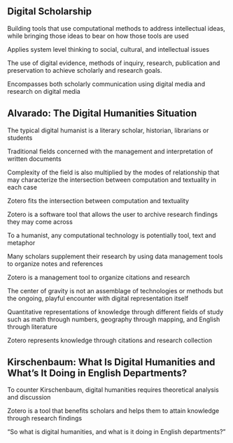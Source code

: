 ## Digital Scholarship

Building tools that use computational methods to address intellectual ideas, while bringing those ideas to bear on how those tools are used

Applies system level thinking to social, cultural, and intellectual issues

The use of digital evidence, methods of inquiry, research, publication and preservation to achieve scholarly and research goals.

Encompasses both scholarly communication using digital media and research on digital media

## Alvarado: The Digital Humanities Situation

The typical digital humanist is a literary scholar, historian, librarians or students

Traditional fields concerned with the management and interpretation of written documents

Complexity of the field is also multiplied by the modes of relationship that may characterize the intersection between computation and textuality in each case

Zotero fits the intersection between computation and textuality

Zotero is a software tool that allows the user to archive research findings they may come across

To a humanist, any computational technology is potentially tool, text and metaphor

Many scholars supplement their research by using data management tools to organize notes and references

Zotero is a management tool to organize citations and research

The center of gravity is not an assemblage of technologies or methods but the ongoing, playful encounter with digital representation itself

Quantitative representations of knowledge through different fields of study such as math through numbers, geography through mapping, and English through literature

Zotero represents knowledge through citations and research collection

## Kirschenbaum: What Is Digital Humanities and What’s It Doing in English Departments?

To counter Kirschenbaum, digital humanities requires theoretical analysis and discussion 

Zotero is a tool that benefits scholars and helps them to attain knowledge through research findings

“So what is digital humanities, and what is it doing in English departments?”

